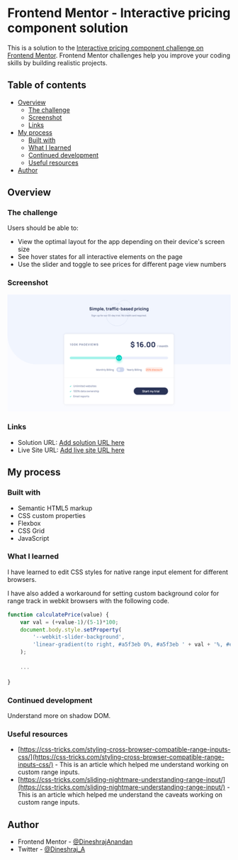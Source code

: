 # Frontend Mentor - Interactive pricing component solution

This is a solution to the [Interactive pricing component challenge on Frontend Mentor](https://www.frontendmentor.io/challenges/interactive-pricing-component-t0m8PIyY8). Frontend Mentor challenges help you improve your coding skills by building realistic projects. 

## Table of contents

- [Overview](#overview)
  - [The challenge](#the-challenge)
  - [Screenshot](#screenshot)
  - [Links](#links)
- [My process](#my-process)
  - [Built with](#built-with)
  - [What I learned](#what-i-learned)
  - [Continued development](#continued-development)
  - [Useful resources](#useful-resources)
- [Author](#author)

## Overview

### The challenge

Users should be able to:

- View the optimal layout for the app depending on their device's screen size
- See hover states for all interactive elements on the page
- Use the slider and toggle to see prices for different page view numbers

### Screenshot

![](./screenshot.png)

### Links

- Solution URL: [Add solution URL here](https://your-solution-url.com)
- Live Site URL: [Add live site URL here](https://your-live-site-url.com)

## My process

### Built with

- Semantic HTML5 markup
- CSS custom properties
- Flexbox
- CSS Grid
- JavaScript

### What I learned

I have learned to edit CSS styles for native range input element for different browsers.

I have also added a workaround for setting custom background color for range track in webkit browsers with the following code.

```js
function calculatePrice(value) {
    var val = (+value-1)/(5-1)*100;
    document.body.style.setProperty(
        '--webkit-slider-background', 
        'linear-gradient(to right, #a5f3eb 0%, #a5f3eb ' + val + '%, #eaeefb ' + val + '%, #eaeefb 100%)'
    );

    ...

}
```

### Continued development

Understand more on shadow DOM.

### Useful resources

- [https://css-tricks.com/styling-cross-browser-compatible-range-inputs-css/](https://css-tricks.com/styling-cross-browser-compatible-range-inputs-css/) - This is an article which helped me understand working on custom range inputs.
- [https://css-tricks.com/sliding-nightmare-understanding-range-input/](https://css-tricks.com/sliding-nightmare-understanding-range-input/) - This is an article which helped me understand the caveats working on custom range inputs.

## Author

- Frontend Mentor - [@DineshrajAnandan](https://www.frontendmentor.io/profile/DineshrajAnandan)
- Twitter - [@Dineshraj_A](https://www.twitter.com/Dineshraj_A)